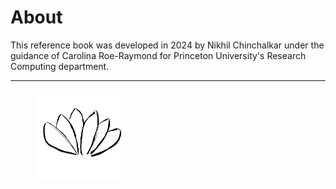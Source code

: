 # About

This reference book was developed in 2024 by Nikhil Chinchalkar under the guidance of Carolina Roe-Raymond for Princeton University's Research Computing department.

***

<figure><img src=".gitbook/assets/lotus.png" alt="" width="146"><figcaption></figcaption></figure>
